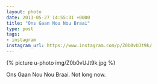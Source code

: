```yaml
---
layout: photo
date: 2013-05-27 14:55:31 +0000
title: "Ons Gaan Nou Nou Braai"
type: post
tags:
- instagram
instagram_url: https://www.instagram.com/p/Z0b0vUJt9k/
---
```


{% picture u-photo img/Z0b0vUJt9k.jpg %}

Ons Gaan Nou Nou Braai. Not long now.

